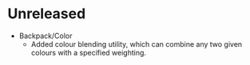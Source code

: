 # Unreleased

 - Backpack/Color
   - Added colour blending utility, which can combine any two given colours with a specified weighting.
